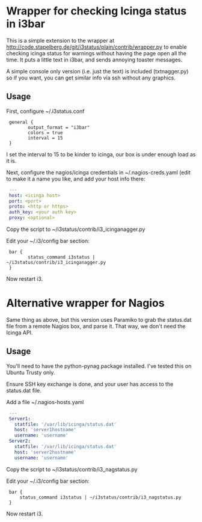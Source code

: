 Wrapper for checking Icinga status in i3bar
===========================================

This is a simple extension to the wrapper at
http://code.stapelberg.de/git/i3status/plain/contrib/wrapper.py to enable
checking icinga status for warnings without having the page open all the time.
It puts a little text in i3bar, and sends annoying toaster messages.

A simple console only version (i.e. just the text) is included (txtnagger.py)
so if you want, you can get similar info via ssh without any graphics.

Usage
-----

First, configure ~/.i3status.conf
```
 general {
        output_format = "i3bar"
        colors = true
        interval = 15
 }
```

I set the interval to 15 to be kinder to icinga, our box is under enough load
as it is.

Next, configure the nagios/icinga credentials in ~/.nagios-creds.yaml (edit to
make it a name you like, and add your host info there:

```yaml
 ---
 host: <icinga host>
 port: <port>
 proto: <http or https>
 auth_key: <your auth key>
 proxy: <optional>
```

Copy the script to ~/i3status/contrib/i3_icinganagger.py

Edit your ~/.i3/config bar section:
```
 bar {
        status_command i3status | ~/i3status/contrib/i3_icinganagger.py
 }
```
Now restart i3.


Alternative wrapper for Nagios
==============================

Same thing as above, but this version uses Paramiko to grab the status.dat file
from a remote Nagios box, and parse it.  That way, we don't need the Icinga API.

Usage
-----

You'll need to have the python-pynag package installed. I've tested this on
Ubuntu Trusty only.

Ensure SSH key exchange is done, and your user has access to the status.dat file.

Add a file ~/.nagios-hosts.yaml
```yaml
 ---
 Server1:
   statfile: '/var/lib/icinga/status.dat'
   host: 'server1hostname'
   username: 'username'
 Server2:
   statfile: '/var/lib/icinga/status.dat'
   host: 'server2hostname'
   username: 'username'
```

Copy the script to ~/i3status/contrib/i3_nagstatus.py

Edit your ~/.i3/config bar section:
```
 bar {
     status_command i3status | ~/i3status/contrib/i3_nagstatus.py
 }
```

Now restart i3.
